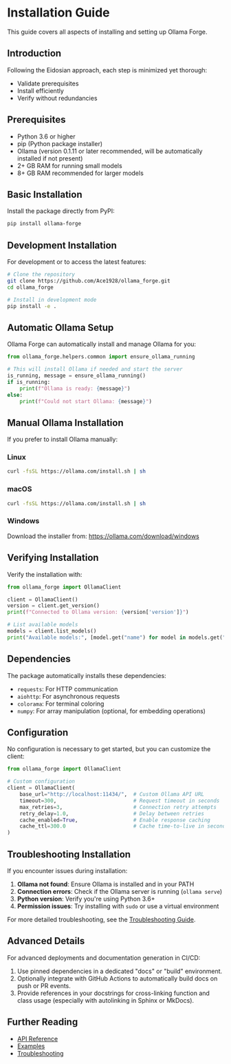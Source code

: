 # Installation Guide

This guide covers all aspects of installing and setting up Ollama Forge.

## Introduction

Following the Eidosian approach, each step is minimized yet thorough:
- Validate prerequisites
- Install efficiently
- Verify without redundancies

## Prerequisites

- Python 3.6 or higher
- pip (Python package installer)
- Ollama (version 0.1.11 or later recommended, will be automatically installed if not present)
- 2+ GB RAM for running small models
- 8+ GB RAM recommended for larger models

## Basic Installation

Install the package directly from PyPI:

```bash
pip install ollama-forge
```

## Development Installation

For development or to access the latest features:

```bash
# Clone the repository
git clone https://github.com/Ace1928/ollama_forge.git
cd ollama_forge

# Install in development mode
pip install -e .
```

## Automatic Ollama Setup

Ollama Forge can automatically install and manage Ollama for you:

```python
from ollama_forge.helpers.common import ensure_ollama_running

# This will install Ollama if needed and start the server
is_running, message = ensure_ollama_running()
if is_running:
    print(f"Ollama is ready: {message}")
else:
    print(f"Could not start Ollama: {message}")
```

## Manual Ollama Installation

If you prefer to install Ollama manually:

### Linux
```bash
curl -fsSL https://ollama.com/install.sh | sh
```

### macOS
```bash
curl -fsSL https://ollama.com/install.sh | sh
```

### Windows
Download the installer from: https://ollama.com/download/windows

## Verifying Installation

Verify the installation with:

```python
from ollama_forge import OllamaClient

client = OllamaClient()
version = client.get_version()
print(f"Connected to Ollama version: {version['version']}")

# List available models
models = client.list_models()
print("Available models:", [model.get("name") for model in models.get("models", [])])
```

## Dependencies

The package automatically installs these dependencies:
- `requests`: For HTTP communication
- `aiohttp`: For asynchronous requests
- `colorama`: For terminal coloring
- `numpy`: For array manipulation (optional, for embedding operations)

## Configuration

No configuration is necessary to get started, but you can customize the client:

```python
from ollama_forge import OllamaClient

# Custom configuration
client = OllamaClient(
    base_url="http://localhost:11434/",  # Custom Ollama API URL
    timeout=300,                         # Request timeout in seconds
    max_retries=3,                       # Connection retry attempts
    retry_delay=1.0,                     # Delay between retries
    cache_enabled=True,                  # Enable response caching
    cache_ttl=300.0                      # Cache time-to-live in seconds
)
```

## Troubleshooting Installation

If you encounter issues during installation:

1. **Ollama not found**: Ensure Ollama is installed and in your PATH
2. **Connection errors**: Check if the Ollama server is running (`ollama serve`)
3. **Python version**: Verify you're using Python 3.6+
4. **Permission issues**: Try installing with `sudo` or use a virtual environment

For more detailed troubleshooting, see the [Troubleshooting Guide](troubleshooting.md).

## Advanced Details

For advanced deployments and documentation generation in CI/CD:
1. Use pinned dependencies in a dedicated "docs" or "build" environment.
2. Optionally integrate with GitHub Actions to automatically build docs on push or PR events.
3. Provide references in your docstrings for cross-linking function and class usage (especially with autolinking in Sphinx or MkDocs).

## Further Reading

- [API Reference](api_reference.md)
- [Examples](examples.md)
- [Troubleshooting](troubleshooting.md)
